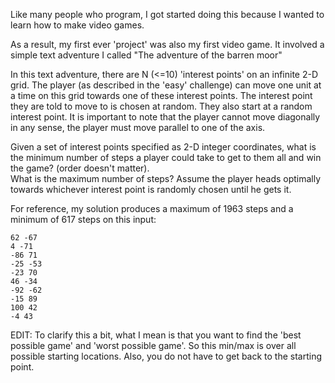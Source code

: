 

Like many people who program, I got started doing this because I wanted to learn how to make video games.

As a result, my first ever 'project' was also my first video game. It involved a simple text adventure I called "The adventure of the barren moor"

In this text adventure, there are N (<=10) 'interest points' on an infinite 2-D grid. The player (as described in the 'easy' challenge) can move one unit at a time on this grid towards one of these interest points. The interest point they are told to move to is chosen at random. They also start at a random interest point. It is important to note that the player cannot move diagonally in any sense, the player must move parallel to one of the axis.

Given a set of interest points specified as 2-D integer coordinates, what is the minimum number of steps a player could take to get to them all and win the game? (order doesn't matter).  
What is the maximum number of steps? Assume the player heads optimally towards whichever interest point is randomly chosen until he gets it.

For reference, my solution produces a maximum of 1963 steps and a minimum of 617 steps on this input:

    62 -67
    4 -71
    -86 71
    -25 -53
    -23 70
    46 -34
    -92 -62
    -15 89
    100 42
    -4 43

EDIT: To clarify this a bit, what I mean is that you want to find the 'best possible game' and 'worst possible game'. So this min/max is over all possible starting locations. Also, you do not have to get back to the starting point.

